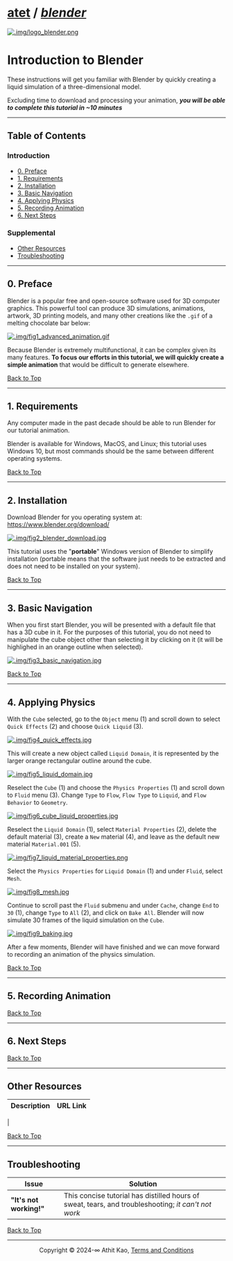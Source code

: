 # [atet](https://github.com/atet) / [**_blender_**](https://github.com/atet/blender/blob/main/README.md#atet--blender)

[![.img/logo_blender.png](.img/logo_blender.png)](#nolink)

# Introduction to Blender

These instructions will get you familiar with Blender by quickly creating a liquid simulation of a three-dimensional model.

Excluding time to download and processing your animation, _**you will be able to complete this tutorial in ~10 minutes**_

--------------------------------------------------------------------------------------------------

## Table of Contents

### Introduction

* [0. Preface](#0-preface)
* [1. Requirements](#1-requirements)
* [2. Installation](#2-installation)
* [3. Basic Navigation](#3-basic-navigation)
* [4. Applying Physics](#4-applying-physics)
* [5. Recording Animation](#5-recording-animation)
* [6. Next Steps](#6-next-steps)

### Supplemental

* [Other Resources](#other-resources)
* [Troubleshooting](#troubleshooting)

--------------------------------------------------------------------------------------------------

## 0. Preface

Blender is a popular free and open-source software used for 3D computer graphics. This powerful tool can produce 3D simulations, animations, artwork, 3D printing models, and many other creations like the `.gif` of a melting chocolate bar below:

[![.img/fig1_advanced_animation.gif](.img/fig1_advanced_animation.gif)](#nolink)

Because Blender is extremely multifunctional, it can be complex given its many features. **To focus our efforts in this tutorial, we will quickly create a simple animation** that would be difficult to generate elsewhere.

[Back to Top](#table-of-contents)

--------------------------------------------------------------------------------------------------

## 1. Requirements

Any computer made in the past decade should be able to run Blender for our tutorial animation.

Blender is available for Windows, MacOS, and Linux; this tutorial uses Windows 10, but most commands should be the same between different operating systems.

[Back to Top](#table-of-contents)

--------------------------------------------------------------------------------------------------

## 2. Installation

Download Blender for you operating system at: https://www.blender.org/download/

[![.img/fig2_blender_download.jpg](.img/fig2_blender_download.jpg)](#nolink)

This tutorial uses the "**portable**" Windows version of Blender to simplify installation (portable means that the software just needs to be extracted and does not need to be installed on your system).

[Back to Top](#table-of-contents)

--------------------------------------------------------------------------------------------------

## 3. Basic Navigation

When you first start Blender, you will be presented with a default file that has a 3D cube in it. For the purposes of this tutorial, you do not need to manipulate the cube object other than selecting it by clicking on it (it will be highlighed in an orange outline when selected).

[![.img/fig3_basic_navigation.jpg](.img/fig3_basic_navigation.jpg)](#nolink)

[Back to Top](#table-of-contents)

--------------------------------------------------------------------------------------------------

## 4. Applying Physics

With the `Cube` selected, go to the `Object` menu (1) and scroll down to select `Quick Effects` (2) and choose `Quick Liquid` (3).

[![.img/fig4_quick_effects.jpg](.img/fig4_quick_effects.jpg)](#nolink)

This will create a new object called `Liquid Domain`, it is represented by the larger orange rectangular outline around the cube.

[![.img/fig5_liquid_domain.jpg](.img/fig5_liquid_domain.jpg)](#nolink)

Reselect the `Cube` (1) and choose the `Physics Properties` (1) and scroll down to `Fluid` menu (3). Change `Type` to `Flow`, `Flow Type` to `Liquid`, and `Flow Behavior` to `Geometry`.

[![.img/fig6_cube_liquid_properties.jpg](.img/fig6_cube_liquid_properties.jpg)](#nolink)

Reselect the `Liquid Domain` (1), select `Material Properties` (2), delete the default material (3), create a `New` material (4), and leave as the default new material `Material.001` (5).

[![.img/fig7_liquid_material_properties.png](.img/fig7_liquid_material_properties.png)](#nolink)

Select the `Physics Properties` for `Liquid Domain` (1) and under `Fluid`, select `Mesh`.

[![.img/fig8_mesh.jpg](.img/fig8_mesh.jpg)](#nolink)

Continue to scroll past the `Fluid` submenu and under `Cache`, change `End` to `30` (1), change `Type` to `All` (2), and click on `Bake All`. Blender will now simulate 30 frames of the liquid simulation on the `Cube`.

[![.img/fig9_baking.jpg](.img/fig9_baking.jpg)](#nolink)

After a few moments, Blender will have finished and we can move forward to recording an animation of the physics simulation.

[Back to Top](#table-of-contents)

--------------------------------------------------------------------------------------------------

## 5. Recording Animation

[Back to Top](#table-of-contents)

--------------------------------------------------------------------------------------------------

## 6. Next Steps

[Back to Top](#table-of-contents)

--------------------------------------------------------------------------------------------------

## Other Resources

**Description** | **URL Link**
--- | ---
 | 

[Back to Top](#table-of-contents)

--------------------------------------------------------------------------------------------------

## Troubleshooting

Issue | Solution
--- | ---
**"It's not working!"** | This concise tutorial has distilled hours of sweat, tears, and troubleshooting; _it can't not work_

[Back to Top](#table-of-contents)

--------------------------------------------------------------------------------------------------

<p align="center">Copyright © 2024-∞ Athit Kao, <a href="http://www.athitkao.com/tos.html" target="_blank">Terms and Conditions</a></p>
